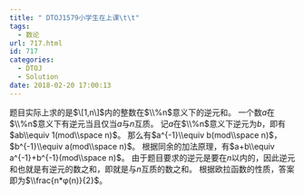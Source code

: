 ```yaml
---
title: " DTOJ1579小学生在上课\t\t"
tags:
  - 数论
url: 717.html
id: 717
categories:
  - DTOJ
  - Solution
date: 2018-02-20 17:00:13
---
```


题目实际上求的是$\[1,n\]$内的整数在$\\%n$意义下的逆元和。 一个数$a$在$\\%n$意义下有逆元当且仅当$a$与$n$互质。 记$a$在$\\%n$意义下逆元为$b$，即有$ab\\equiv 1(mod\\space n)$。 那么有$a^{-1}\\equiv b(mod\\space n)$，$b^{-1}\\equiv a(mod\\space n)$。 根据同余的加法原理，有$a+b\\equiv a^{-1}+b^{-1}(mod\\space n)$。 由于题目要求的逆元是要在$n$以内的，因此逆元和也就是有逆元的数之和，即就是与$n$互质的数之和。 根据欧拉函数的性质，答案即为$\\frac{n*φ(n)}{2}$。